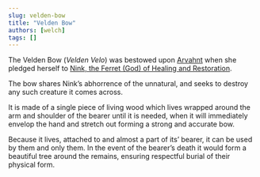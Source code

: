 ```yaml
---
slug: velden-bow
title: "Velden Bow"
authors: [welch]
tags: []
---
```


The Velden Bow (*Velden  Velo*) was bestowed upon [Arvahnt](/characters/arvahnt) when she pledged herself to [Nink, the Ferret (God) of Healing and Restoration](/wikis/nink-ferret-god-of-healing-and-restoration).
 
The bow shares Nink’s abhorrence of the unnatural, and seeks to destroy any such creature it comes across.
 
It is made of a single piece of living wood which lives wrapped around the arm and shoulder of the bearer until it is needed, when it will immediately envelop the hand and stretch out forming a strong and accurate bow.
 
Because it lives, attached to and almost a part of its’ bearer, it can be used by them and only  them. In the event of the bearer’s death it would form a beautiful tree around the remains, ensuring respectful burial of their physical form.